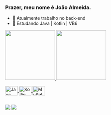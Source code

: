 ### Prazer, meu nome é João Almeida.

- 🔭 Atualmente trabalho no back-end
- 🌱 Estudando Java | Kotlin | VB6


<div>
  <a href="https://github.com/Joao-v-almeida">
  <img height="160em" src="https://github-readme-stats.vercel.app/api?username=Joao-v-Almeida&show_icons=true&theme=dark&include_all_commits=true&count_private=true"/>
  <img height="160em" src="https://github-readme-stats.vercel.app/api/top-langs/?username=Joao-v-Almeida&layout=compact&langs_count=7&theme=dark"/>
</div>
  
<div style="display: inline_block"><br>
  <img align="center" alt="Java" height="30" width="40" src="https://cdn.jsdelivr.net/gh/devicons/devicon/icons/java/java-original.svg">
  <img align="center" alt="Kotlin" height="30" width="40" src="https://cdn.jsdelivr.net/gh/devicons/devicon/icons/kotlin/kotlin-original.svg">
  <img align="center" alt="MySql" height="30" width="40" src="https://cdn.jsdelivr.net/gh/devicons/devicon/icons/mysql/mysql-original.svg">
</div>
  
##
  
<div> 
  <a href="https://www.linkedin.com/in/jo%C3%A3o-almeida-5135781b5/" target="_blank"><img src="https://img.shields.io/badge/-LinkedIn-%230077B5?style=for-the-badge&logo=linkedin&logoColor=white" target="_blank"></a> 
  <a href = "mailto:jaovittor.almeida@gmail.com"><img src="https://img.shields.io/badge/Gmail-D14836?style=for-the-badge&logo=gmail&logoColor=white"></a>  
</div>

